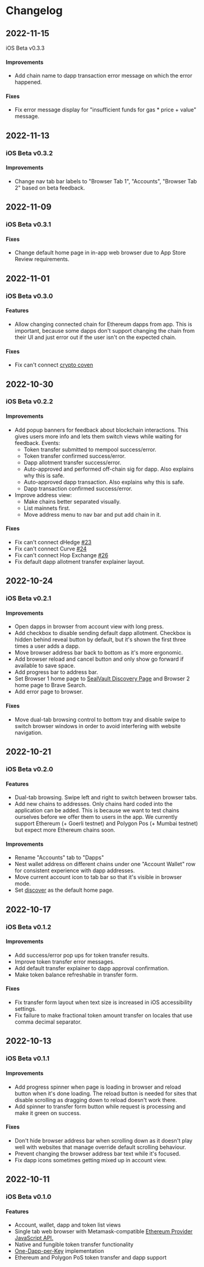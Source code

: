# Changelog

## 2022-11-15

iOS Beta v0.3.3

#### Improvements

- Add chain name to dapp transaction error message on which the error happened.

#### Fixes

- Fix error message display for "insufficient funds for gas * price + value"
  message.

## 2022-11-13

### iOS Beta v0.3.2

#### Improvements

- Change nav tab bar labels to "Browser Tab 1", "Accounts", "Browser Tab 2"
  based on beta feedback.

## 2022-11-09

### iOS Beta v0.3.1

#### Fixes

- Change default home page in in-app web browser due to App Store Review
  requirements.

## 2022-11-01

### iOS Beta v0.3.0

#### Features

- Allow changing connected chain for Ethereum dapps from app. This is important,
because some dapps don't support changing the chain from their UI and just error
out if the user isn't on the expected chain.

#### Fixes

- Fix can't connect [crypto coven](https://cryptocoven.xyz/)

## 2022-10-30

### iOS Beta v0.2.2

#### Improvements

- Add popup banners for feedback about blockchain interactions. This gives users
  more info and lets them switch views while waiting for feedback. Events:
  - Token transfer submitted to mempool success/error.
  - Token transfer confirmed success/error.
  - Dapp allotment transfer success/error.
  - Auto-approved and performed off-chain sig for dapp. Also explains why this 
    is safe.
  - Auto-approved dapp transaction. Also explains why this is safe.
  - Dapp transaction confirmed success/error.
- Improve address view: 
  - Make chains better separated visually. 
  - List mainnets first. 
  - Move address menu to nav bar and put add chain in it.

#### Fixes

- Fix can't connect dHedge [#23](https://github.com/sealvault/sealvault/issues/23)
- Fix can't connect Curve [#24](https://github.com/sealvault/sealvault/issues/24)
- Fix can't connect Hop Exchange [#26](https://github.com/sealvault/sealvault/issues/26)
- Fix default dapp allotment transfer explainer layout.

## 2022-10-24

### iOS Beta v0.2.1

#### Improvements

- Open dapps in browser from account view with long press.
- Add checkbox to disable sending default dapp allotment. Checkbox is hidden
  behind reveal button by default, but it's shown the first three times a user
  adds a dapp.
- Move browser address bar back to bottom as it's more ergonomic.
- Add browser reload and cancel button and only show go forward if available to
  save space.
- Add progress bar to address bar.
- Set Browser 1 home page to [SealVault Discovery
  Page](https://sealvault.org/discover/) and Browser 2 home page to Brave
  Search.
- Add error page to browser.

#### Fixes

- Move dual-tab browsing control to bottom tray and disable swipe to switch
browser windows in order to avoid interfering with website navigation.

## 2022-10-21

### iOS Beta v0.2.0

#### Features

- Dual-tab browsing. Swipe left and right to switch between browser tabs.
- Add new chains to addresses. Only chains hard coded into the application can 
be added. This is because we want to test chains ourselves before we offer them 
to users in the app. We currently support Ethereum (+ Goerli testnet) and 
Polygon Pos (+ Mumbai testnet) but expect more Ethereum chains soon.

#### Improvements

- Rename "Accounts" tab to "Dapps"
- Nest wallet address on different chains under one "Account Wallet" row for
consistent experience with dapp addresses.
- Move current account icon to tab bar so that it's visible in browser mode.
- Set [discover](https://sealvault.org/discover/) as the default home page.

## 2022-10-17

### iOS Beta v0.1.2

#### Improvements

- Add success/error pop ups for token transfer results. 
- Improve token transfer error messages.
- Add default transfer explainer to dapp approval confirmation.
- Make token balance refreshable in transfer form.

#### Fixes

- Fix transfer form layout when text size is increased in iOS accessibility
  settings.
- Fix failure to make fractional token amount transfer on locales that use comma
  decimal separator.

## 2022-10-13

### iOS Beta v0.1.1

#### Improvements

- Add progress spinner when page is loading in browser and reload button when
  it's done loading. The reload button is needed for sites that disable
  scrolling as dragging down to reload doesn't work there.
- Add spinner to transfer form button while request is processing and make it
  green on success.

#### Fixes

- Don't hide browser address bar when scrolling down as it doesn't play well
with websites that manage override default scrolling behaviour.
- Prevent changing the browser address bar text while it's focused.
- Fix dapp icons sometimes getting mixed up in account view.

## 2022-10-11

### iOS Beta v0.1.0

#### Features

- Account, wallet, dapp and token list views
- Single tab web browser with Metamask-compatible [Ethereum Provider JavaScript API.](https://eips.ethereum.org/EIPS/eip-1193)
- Native and fungible token transfer functionality
- [One-Dapp-per-Key](./docs/src/design/one-dapp-per-key.md) implementation
- Ethereum and Polygon PoS token transfer and dapp support
